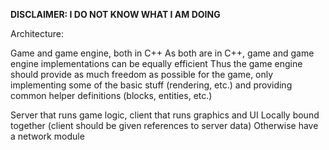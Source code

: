 **DISCLAIMER: I DO NOT KNOW WHAT I AM DOING**

Architecture:

Game and game engine, both in C++
As both are in C++, game and game engine implementations can be equally efficient
Thus the game engine should provide as much freedom as possible for the game, only implementing some of the basic stuff (rendering, etc.) and providing common helper definitions (blocks, entities, etc.)

Server that runs game logic, client that runs graphics and UI
Locally bound together (client should be given references to server data)
Otherwise have a network module